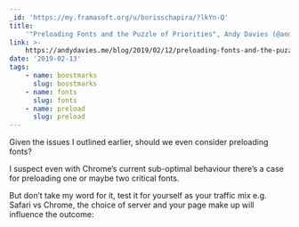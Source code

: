 ```yaml
---
_id: 'https://my.framasoft.org/u/borisschapira/?lkYn-Q'
title:
    '"Preloading Fonts and the Puzzle of Priorities", Andy Davies (@andydavies)'
link: >-
    https://andydavies.me/blog/2019/02/12/preloading-fonts-and-the-puzzle-of-priorities/
date: '2019-02-13'
tags:
    - name: boostmarks
      slug: boostmarks
    - name: fonts
      slug: fonts
    - name: preload
      slug: preload
---
```


<div class="markdown"><p>Given the issues I outlined earlier, should we even consider preloading fonts?</p>
<p>I suspect even with Chrome’s current sub-optimal behaviour there’s a case for preloading one or maybe two critical fonts.</p>
<p>But don’t take my word for it, test it for yourself as your traffic mix e.g. Safari vs Chrome, the choice of server and your page make up will influence the outcome:
</p></div>
